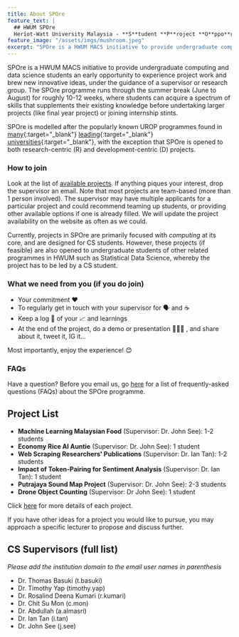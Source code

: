 ```yaml
---
title: About SPOre
feature_text: |
  ## HWUM SPOre
  Heriot-Watt University Malaysia - **S**tudent **P**roject **O**ppo**r**tuniti**e**s
feature_image: "/assets/imgs/mushroom.jpeg"
excerpt: "SPOre is a HWUM MACS initiative to provide undergraduate computing and data science students an early opportunity to experience project work and brew new innovative ideas, under the guidance of a supervisor or research group. The SPOre programme runs through the summer break (June to August), where students can acquire a spectrum of skills that supplements their existing knowledge before undertaking larger projects (like group-based projects or final year project) or joining internship stints. SPOre is modelled after the popularly known UROP programmes found in many leading universities, with the exception that it is open to both research-oriented and development-oriented projects."
---
```


SPOre is a HWUM MACS initiative to provide undergraduate computing and data science students an early opportunity to experience project work and brew new innovative ideas, under the guidance of a supervisor or research group. The SPOre programme runs through the summer break (June to August) for roughly 10-12 weeks, where students can acquire a spectrum of skills that supplements their existing knowledge before undertaking larger projects (like final year project) or joining internship stints.

SPOre is modelled after the popularly known UROP programmes found in [many](http://teaching.eng.cam.ac.uk/content/undergraduate-research-opportunities-programme-urop){:target="_blank"} [leading](https://www.ntu.edu.sg/mse/admissions/undergraduates/current-students/research-scheme/urop){:target="_blank"} [universities](https://www.imperial.ac.uk/urop){:target="_blank"}, with the exception that SPOre is opened to both research-centric (R) and development-centric (D) projects.

### How to join

Look at the list of [available projects](/projects/). If anything piques your interest, drop the supervisor an email. Note that most projects are team-based (more than 1 person involved). The supervisor may have multiple applicants for a particular project and could recommend teaming up students, or providing other available options if one is already filled. We will update the project availability on the website as often as we could.

Currently, projects in SPOre are primarily focused with _computing_ at its core, and are designed for CS students. However, these projects (if feasible) are also opened to undergraduate students of other related programmes in HWUM such as Statistical Data Science, whereby the project has to be led by a CS student.


### What we need from you (if you do join)

- Your commitment ❤️
- To regularly get in touch with your supervisor for 🗣️ and ☕
- Keep a log 📖 of your 📈 and learnings
- At the end of the project, do a demo or presentation 👩🏻‍🏫 , and share about it, tweet it, IG it...

Most importantly, enjoy the experience! 😊

### FAQs

Have a question? Before you email us, go [here](/faqs/) for a list of frequently-asked questions (FAQs) about the SPOre programme.


## Project List

- **Machine Learning Malaysian Food** (Supervisor: Dr. John See): 1-2 students
- **Economy Rice AI Auntie** (Supervisor: Dr. John See): 1 student
- **Web Scraping Researchers' Publications** (Supervisor: Dr. Ian Tan): 1-2 students
- **Impact of Token-Pairing for Sentiment Analysis** (Supervisor: Dr. Ian Tan): 1 student
- **Putrajaya Sound Map Project** (Supervisor: Dr. John See): 2-3 students
- **Drone Object Counting** (Supervisor: Dr John See): 1 student

Click [here](/projects/) for more details of each project.

If you have other ideas for a project you would like to pursue, you may approach a specific lecturer to propose and discuss further.

## CS Supervisors (full list)

_Please add the institution domain to the email user names in parenthesis_
- Dr. Thomas Basuki (t.basuki)
- Dr. Timothy Yap (timothy.yap)
- Dr. Rosalind Deena Kumari (r.kumari)
- Dr. Chit Su Mon (c.mon)
- Dr. Abdullah (a.almasri)
- Dr. Ian Tan (i.tan)
- Dr. John See (j.see)
